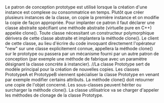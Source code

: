 Le patron de conception prototype est utilisé lorsque la création d'une instance est complexe ou consommatrice en temps.
 Plutôt que créer plusieurs instances de la classe, on copie la première instance et on modifie la copie de façon
 appropriée.
 Pour implanter ce patron il faut déclarer une classe abstraite spécifiant une méthode abstraite (virtuelle pure en C++)
 appelée clone(). Toute classe nécessitant un constructeur polymorphique dérivera de cette classe abstraite et
 implantera la méthode clone().
 Le client de cette classe, au lieu d'écrire du code invoquant directement l'opérateur "new" sur une classe
 explicitement connue, appellera la méthode clone() sur le prototype ou passera par un mécanisme fourni par un
 autre patron de conception (par exemple une méthode de fabrique avec un paramètre désignant la classe concrète
 à instancier).
//La classe Prototype sert de modèle principal pour la création de nouvelles copies. Les classes PrototypeA et
 PrototypeB viennent spécialiser la classe Prototype en venant par exemple modifier certains attributs.
 La méthode clone() doit retourner une copie de l'objet concerné. Les sous-classes peuvent hériter ou surcharger
 la méthode clone(). La classe utilisatrice va se charger d'appeler les méthodes de clonage de la classe Prototype.

